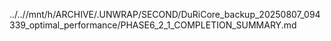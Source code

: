 ../..//mnt/h/ARCHIVE/.UNWRAP/SECOND/DuRiCore_backup_20250807_094339_optimal_performance/PHASE6_2_1_COMPLETION_SUMMARY.md